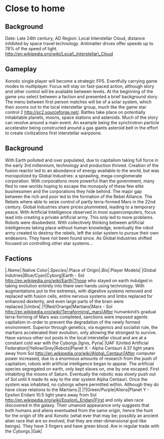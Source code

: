 Close to home
=============

Background
----------

Date: Late 24th century, AD
Region: Local Interstellar Cloud, distance inhibited by space travel technology. Antimatter drives offer speeds up to 78% of the speed of light. http://en.wikipedia.org/wiki/Local\_Interstellar\_Cloud

Gameplay
--------

Xonotic single player will become a strategic FPS. Eventfully carrying game modes to multiplayer. Focus will stay on fast-paced action, although story and other control will be available between levels. At the beginning of the game you select between a faction and presented a brief background story.
The menu between first person matches will be of a solar system, which then zooms out to the local interstellar group, much like the game star control 2 http://sc2.sourceforge.net/. Battles take place on potentially inhabitable planets, moons, space stations and asteroids. Much of the story can revolve around a main event. An example being the synchrotron particle accelerator being constructed around a gas giants asteroid belt in the effort to create civilizations first interstellar warpzone.

Background
----------

With Earth polluted and over populated, due to capitalism taking full force in the early 3rd millennium, technology and production thrived. Creation of the fusion reactor led to an abundance of energy available to the world, but was monopolized by Global Industries: a sprawling, mega-conglomerate corporation. With corporations more powerful than the government, many fled to new worlds hoping to escape the monopoly of these few elite businessmen and the corporations they hide behind.
The major gap between the rich and poor led to the formation of the Rebel Alliance. The Rebels where able to seize control of partly terra-formed Mars in the 22nd century. Global Industries share prices plummeted, leading to a temporary peace.
With Artificial Intelligence observed in most supercomputers, focus lead into creating a private artificial army. This only led to more problems. Robots were disobedient. With collectively thinking between artificial intelligences taking place without human knowledge, eventually the robot army created to destroy the rebels, left the solar system to pursue their own endeavors. They have not been found since.
As Global Industries shifted focused on controlling other star systems…

Factions
--------

|*.Name|*.Native Color|*.Species|*.Place of Origin|*.Bio|*.Player Models|
|Global Indutries|Blue/Cyan|Cyborg|Earth - Sol http://en.wikipedia.org/wiki/Earth|Those who stayed on earth indulged in taking evolution entirely into there own hands using technology. With augmentations put to the extremes, with digestive systems removed and replaced with fusion cells, entire nervous systems and limbs replaced for enhanced dexterity, and even large parts of the brain were replaced.|Umbra|
|?|Red/Orange|Martians|Mars - Sol http://en.wikipedia.org/wiki/Terraforming\_mars|After humankind’s gradual terra-forming of Mars was completed, sanctions were imposed agents capitalism in-order to prevent the degradation of the newly formed environment. Superior through genetics, via eugenics and socialist rule, the martians accelerated their evolution, only allowing the strongest to survive. Have various other out posts in the local interstellar cloud and are at a constant cold war with the Cyborgs.|Ignis, Pyria|
|UAF (United Artificial Federation)|Yellow/Grey|Robots|Planet X - Alpha Centauri 4.37 light years away from Sol http://en.wikipedia.org/wiki/Alpha\_Centauri|After computer power increased, due to a enormous amounts of research from the push of capitalism, robots with artificial intelligence began to appear. The artificial species segregated on earth, only kept slaves on, one by one escaped. First inhabiting the moons of Saturn. Eventually the robotic was slowly push out of Sol until it made its way to the star system Alpha Centauri. Once the system was inhabited, no cyborgs where permitted within. Although they do have close relations to the Martians.||
|?|Green/Purple|Aliens|Planet Y - Epsilon Eridani 10.5 light years away from Sol http://en.wikipedia.org/wiki/Epsilon\_Eridani|First and only alien race discovered in the galaxy. Their umanoid appearance only suggests that both humans and aliens eventuated from the same origin, hence the hunt for the origin of life and Xonotic (what ever that may be; possibly an ancient alien race that are so evolved, that they are inter-dimensional god-like beings). They have 3 fingers and have green blood. Are in regular trade with the Cyborgs.|Gak|
